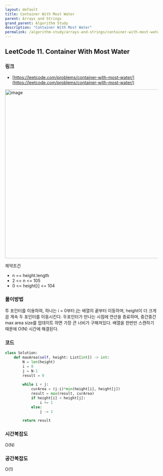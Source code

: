 ```yaml
---
layout: default
title: Container With Most Water
parent: Arrays and Strings
grand_parent: Algorithm Study
description: "Container With Most Water"
permalink: /algorithm-study/arrays-and-strings/container-with-most-water
---
```


## LeetCode 11. Container With Most Water
### 링크
- [https://leetcode.com/problems/container-with-most-water/](https://leetcode.com/problems/container-with-most-water/)

<img width="557" alt="image" src="https://user-images.githubusercontent.com/39396725/196368306-856b944c-dff7-4cca-83f4-2136d1e56e91.png">

제약조건
- n == height.length
- 2 <= n <= 105
- 0 <= height[i] <= 104

### 풀이방법
투 포인터를 이용하여, 하나는 i = 0부터 j는 배열의 끝부터 이동하며, height이 더 크게끔 계속 두 포인터를 이동시킨다. 
두포인터가 만나는 시점에 연산을 종료하며, 중간중간 max area size를 업데이트 하면 가장 큰 너비가 구해져있다. 
배열을 한번만 스캔하기 때문에 O(N) 시간에 해결된다. 

### 코드 
```python
class Solution:
    def maxArea(self, height: List[int]) -> int:
        N = len(height)
        i = 0
        j = N-1
        result = 0
        
        while i < j:
            curArea = (j-i)*min(height[i], height[j])
            result = max(result, curArea)
            if height[i] < height[j]:
                i += 1
            else:
                j -= 1
        
        return result                         
```

### 시간복잡도
O(N)

### 공간복잡도
O(1)
